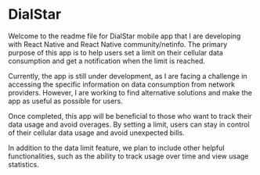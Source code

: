 # DialStar

Welcome to the readme file for DialStar mobile app that I are developing with React Native and React Native community/netinfo. The primary purpose of this app is to help users set a limit on their cellular data consumption and get a notification when the limit is reached.

Currently, the app is still under development, as I are facing a challenge in accessing the specific information on data consumption from network providers. However, I are working to find alternative solutions and make the app as useful as possible for users.

Once completed, this app will be beneficial to those who want to track their data usage and avoid overages. By setting a limit, users can stay in control of their cellular data usage and avoid unexpected bills.

In addition to the data limit feature, we plan to include other helpful functionalities, such as the ability to track usage over time and view usage statistics.
